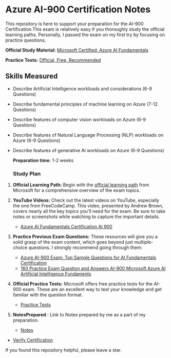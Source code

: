 # Azure AI-900 Certification Notes 
This repository is here to support your preparation for the AI-900 Certification.This exam is relatively easy if you thoroughly study the official learning paths. Personally, I passed the exam on my first try by focusing on practice questions.

**Official Study Material:** [Microsoft Certified: Azure AI Fundamentals](https://learn.microsoft.com/en-us/credentials/certifications/azure-ai-fundamentals)

**Practice Tests:** [Official, Free, Recommended](https://learn.microsoft.com/en-us/credentials/certifications/azure-ai-fundamentals/?practice-assessment-type=certification#certification-practice-for-the-exam)

## Skills Measured

- Describe Artificial Intelligence workloads and considerations (6-9 Questions)
- Describe fundamental principles of machine learning on Azure (7-12 Questions)
- Describe features of computer vision workloads on Azure  (6-9 Questions)
- Describe features of Natural Language Processing (NLP) workloads on Azure (6-9 Questions)
- Describe features of generative AI workloads on Azure (6-9 Questions)

  **Preparation time:** 1-2 weeks

  ### Study Plan

1. **Official Learning Path:** Begin with the [official learning path](https://docs.microsoft.com/en-us/learn/certifications/exams/ai-900) from Microsoft for a comprehensive overview of the exam topics.
2. **YouTube Videos:** Check out the latest videos on YouTube, especially the one from FreeCodeCamp. This video, presented by Andrew Brown, covers nearly all the key topics you'll need for the exam. Be sure to take notes or screenshots while watching to capture the important details.
   - [Azure AI Fundamentals Certification AI 900](https://www.youtube.com/watch?v=hHjmr_YOqnU)

3. **Practice Previous Exam Questions:** These resources will give you a solid grasp of the exam content, which goes beyond just multiple-choice questions. I strongly recommend going through them:
   - [Azure AI-900 Exam: Top Sample Questions for AI Fundamentals Certification](https://www.youtube.com/watch?v=edEfRpQSjXs)
   - [160 Practice Exam Question and Answers AI-900 Microsoft Azure AI Artificial Intelligence Fundaments](https://www.youtube.com/watch?v=7j1C41LbNYk)

4. **Official Practice Tests:** Microsoft offers free practice tests for the AI-900 exam. These are an excellent way to test your knowledge and get familiar with the question format.
   - [Practice Tests](https://learn.microsoft.com/en-us/credentials/certifications/azure-ai-fundamentals/?practice-assessment-type=certification#certification-practice-for-the-exam)
5. **NotesPrepared** : Link to Notes prepared by me as a part of my preparation.
   - [Notes](https://github.com/LokeshBysaniB/azure-ai-900-Certification/blob/main/SummaryNotes.md)
- [Verify Certification](https://learn.microsoft.com/en-us/users/lokeshbysani-3837/credentials/397864ad6fe98670)


If you found this repository helpful, please leave a star. 
